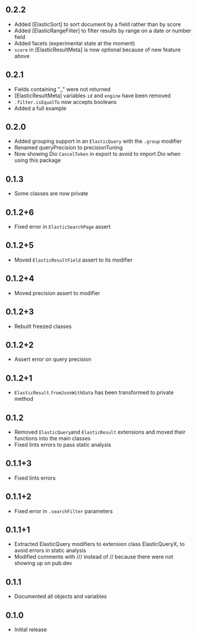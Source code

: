 ## 0.2.2

* Added [ElasticSort] to sort document by a field rather than by score
* Added [ElasticRangeFilter] to filter results by range on a date or number field
* Added facets (experimental state at the moment)
* `score` in [ElasticResultMeta] is now optional because of new feature above

## 0.2.1

* Fields containing "_" were not returned
* [ElasticResultMeta] variables `id` and `engine` have been removed
* `.filter.isEqualTo` now accepts booleans
* Added a full example

## 0.2.0

* Added grouping support in an `ElasticQuery` with the `.group` modifier
* Renamed queryPrecision to precisionTuning
* Now showing Dio `CancelToken` in export to avoid to import Dio when using this package

## 0.1.3

* Some classes are now private

## 0.1.2+6

* Fixed error in `ElasticSearchPage` assert

## 0.1.2+5

* Moved `ElasticResultField` assert to its modifier

## 0.1.2+4

* Moved precision assert to modifier

## 0.1.2+3

* Rebuilt freezed classes

## 0.1.2+2

* Assert error on query precision

## 0.1.2+1

* `ElasticResult`.`fromJsonWithData` has been transformed to private method

## 0.1.2

* Removed `ElasticQuery`and `ElasticResult` extensions and moved their functions into the main classes
* Fixed lints errors to pass static analysis

## 0.1.1+3

* Fixed lints errors

## 0.1.1+2

* Fixed error in `.searchFilter` parameters

## 0.1.1+1

* Extracted ElasticQuery modifiers to extension class ElasticQueryX, to avoid errors in static analysis
* Modified comments with /// instead of // because there were not showing up on pub.dev

## 0.1.1

* Documented all objects and variables

## 0.1.0

* Initial release